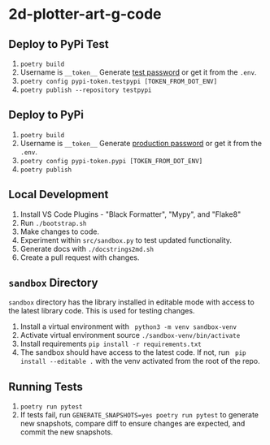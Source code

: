 # 2d-plotter-art-g-code


## Deploy to PyPi Test

1. `poetry build`
2. Username is `__token__` Generate [test password](https://test.pypi.org/manage/account/#api-tokens) or get it from the `.env`.
3. `poetry config pypi-token.testpypi [TOKEN_FROM_DOT_ENV]`
4. `poetry publish --repository testpypi`

## Deploy to PyPi

1. `poetry build`
2. Username is `__token__` Generate [production password](https://pypi.org/manage/account/#api-tokens) or get it from the `.env`.
3. `poetry config pypi-token.pypi [TOKEN_FROM_DOT_ENV]`
4. `poetry publish`


## Local Development

1. Install VS Code Plugins - "Black Formatter", "Mypy", and "Flake8"
2. Run `./bootstrap.sh`
3. Make changes to code.
4. Experiment within `src/sandbox.py` to test updated functionality.
5. Generate docs with `./docstrings2md.sh`
6. Create a pull request with changes. 

## `sandbox` Directory

`sandbox` directory has the library installed in editable mode with access to the latest library code. This is used for testing changes. 

1. Install a virtual environment with ` python3 -m venv sandbox-venv`
2. Activate virtual environment source `./sandbox-venv/bin/activate`
3. Install requirements `pip install -r requirements.txt`
4. The sandbox should have access to the latest code. If not, run ` pip install --editable .` with the venv activated from the root of the repo.

## Running Tests

1. `poetry run pytest`
2. If tests fail, run `GENERATE_SNAPSHOTS=yes poetry run pytest` to generate new snapshots, compare diff to ensure changes are expected, and commit the new snapshots.